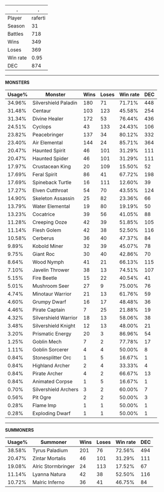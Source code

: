 .|.
|-|-
Player|raferti
Season|31
Battles|718
Wins|349
Loses|369
Win rate|0.95
DEC|874

---
**MONSTERS**

Usage%|Monster|Wins|Loses|Win rate|DEC|
-|-|-|-|-|-|
34.96%|Silvershield Paladin|180|71|71.71%|448|
31.48%|Centaur|103|123|45.58%|254|
31.34%|Divine Healer|172|53|76.44%|436|
24.51%|Cyclops|43|133|24.43%|106|
23.82%|Peacebringer|137|34|80.12%|332|
23.40%|Air Elemental|144|24|85.71%|364|
20.47%|Haunted Spirit|46|101|31.29%|111|
20.47%|Haunted Spider|46|101|31.29%|111|
17.97%|Crustacean King|20|109|15.50%|52|
17.69%|Feral Spirit|86|41|67.72%|198|
17.69%|Spineback Turtle|16|111|12.60%|39|
17.27%|Elven Cutthroat|54|70|43.55%|124|
14.90%|Skeleton Assassin|25|82|23.36%|66|
13.79%|Water Elemental|19|80|19.19%|50|
13.23%|Cocatrice|39|56|41.05%|88|
11.28%|Creeping Ooze|42|39|51.85%|105|
11.14%|Flesh Golem|42|38|52.50%|116|
10.58%|Cerberus|36|40|47.37%|84|
9.89%|Kobold Miner|32|39|45.07%|78|
9.75%|Giant Roc|30|40|42.86%|70|
8.64%|Wood Nymph|41|21|66.13%|115|
7.10%|Javelin Thrower|38|13|74.51%|107|
5.15%|Fire Beetle|15|22|40.54%|41|
5.01%|Mushroom Seer|27|9|75.00%|76|
4.74%|Minotaur Warrior|21|13|61.76%|59|
4.60%|Grumpy Dwarf|16|17|48.48%|36|
4.46%|Pirate Captain|7|25|21.88%|19|
4.32%|Silvershield Warrior|18|13|58.06%|38|
3.48%|Silvershield Knight|12|13|48.00%|21|
3.20%|Prismatic Energy|20|3|86.96%|54|
1.25%|Goblin Mech|7|2|77.78%|17|
1.11%|Goblin Sorcerer|4|4|50.00%|8|
0.84%|Stonesplitter Orc|1|5|16.67%|1|
0.84%|Highland Archer|2|4|33.33%|4|
0.84%|Pirate Archer|4|2|66.67%|13|
0.84%|Animated Corpse|1|5|16.67%|1|
0.70%|Silvershield Archers|3|2|60.00%|7|
0.56%|Pit Ogre|2|2|50.00%|3|
0.28%|Flame Imp|1|1|50.00%|1|
0.28%|Exploding Dwarf|1|1|50.00%|1|

---
**SUMMONERS**

Usage%|Summoner|Wins|Loses|Win rate|DEC|
-|-|-|-|-|-|
38.58%|Tyrus Paladium|201|76|72.56%|494|
20.47%|Zintar Mortalis|46|101|31.29%|111|
19.08%|Alric Stormbringer|24|113|17.52%|67|
11.14%|Lyanna Natura|42|38|52.50%|116|
10.72%|Malric Inferno|36|41|46.75%|84|
